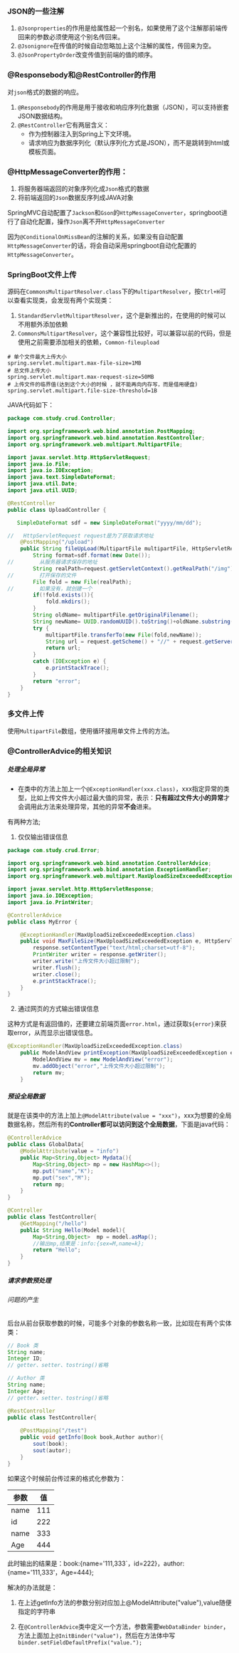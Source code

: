 

### JSON的一些注解

1. `@Jsonproperties`的作用是给属性起一个别名，如果使用了这个注解那前端传回来的参数必须使用这个别名传回来。
2. `@Jsonignore`在传值的时候自动忽略加上这个注解的属性，传回来为空。
3. `@JsonPropertyOrder`改变传值到前端的值的顺序。





### @Responsebody和@RestController的作用

对`json`格式的数据的响应。

1. `@Responsebody`的作用是用于接收和响应序列化数据（JSON），可以支持嵌套JSON数据结构。
2. `@RestController`它有两层含义：
   * 作为控制器注入到Spring上下文环境。
   * 请求响应为数据序列化（默认序列化方式是JSON），而不是跳转到html或模板页面。



### @HttpMessageConverter的作用：

1. 将服务器端返回的对象序列化成`Json`格式的数据
2. 将前端返回的`Json`数据反序列成JAVA对象

SpringMVC自动配置了`Jackson`和`Gson`的`HttpMessageConverter`，springboot进行了自动化配置，操作`Json`离不开`HttpMessageConverter`

因为`@ConditionalOnMissBean`的注解的关系，如果没有自动配置`HttpMessageConverter`的话，将会自动采用springboot自动化配置的`HttpMessageConverter`。



### SpringBoot文件上传

源码在`CommonsMultipartResolver.class`下的`MultipartResolver`，按`Ctrl+H`可以查看实现类，会发现有两个实现类：

1. `StandardServletMultipartResolver`，这个是新推出的，在使用的时候可以不用额外添加依赖 
2. `CommonsMultipartResolver`，这个兼容性比较好，可以兼容以前的代码，但是使用之前需要添加相关的依赖，`Common-fileupload`

```properties
# 单个文件最大上传大小
spring.servlet.multipart.max-file-size=1MB
# 总文件上传大小
spring.servlet.multipart.max-request-size=50MB
# 上传文件的临界值(达到这个大小的时候 ，就不能再向内存写，而是借用硬盘)
spring.servlet.multipart.file-size-threshold=1B
```

JAVA代码如下：

```java
package com.study.crud.Controller;

import org.springframework.web.bind.annotation.PostMapping;
import org.springframework.web.bind.annotation.RestController;
import org.springframework.web.multipart.MultipartFile;

import javax.servlet.http.HttpServletRequest;
import java.io.File;
import java.io.IOException;
import java.text.SimpleDateFormat;
import java.util.Date;
import java.util.UUID;

@RestController
public class UploadController {

   SimpleDateFormat sdf = new SimpleDateFormat("yyyy/mm/dd");

//   HttpServletRequest request是为了获取请求地址
    @PostMapping("/upload")
    public String fileUpLoad(MultipartFile multipartFile, HttpServletRequest request){
        String format=sdf.format(new Date());
//        从服务器请求保存的地址
        String realPath=request.getServletContext().getRealPath("/img")+format;
//        打开保存的文件
        File fold = new File(realPath);
//        如果没有，就创建一个
        if(!fold.exists()){
            fold.mkdirs();
        }
        String oldName= multipartFile.getOriginalFilename();
        String newName= UUID.randomUUID().toString()+oldName.substring(oldName.lastIndexOf("."));
        try {
            multipartFile.transferTo(new File(fold,newName));
            String url = request.getScheme() + "//" + request.getServerName() + ":" + request.getServerPort() + "/img" + format + newName;
            return url;
        }
        catch (IOException e) {
            e.printStackTrace();
        }
        return "error";
    }
}
```

### 多文件上传

使用`MultipartFile`数组，使用循环接用单文件上传的方法。



### @ControllerAdvice的相关知识

##### 处理全局异常

+ 在类中的方法上加上一个`@ExceptionHandler(xxx.class)`，xxx指定异常的类型，比如上传文件大小超过最大值的异常，表示：**只有超过文件大小的异常**才会调用此方法来处理异常，其他的异常**不会**进来。

有两种方法;

1. 仅仅输出错误信息

```java
package com.study.crud.Error;

import org.springframework.web.bind.annotation.ControllerAdvice;
import org.springframework.web.bind.annotation.ExceptionHandler;
import org.springframework.web.multipart.MaxUploadSizeExceededException;

import javax.servlet.http.HttpServletResponse;
import java.io.IOException;
import java.io.PrintWriter;

@ControllerAdvice
public class MyError {

    @ExceptionHandler(MaxUploadSizeExceededException.class)
    public void MaxFileSize(MaxUploadSizeExceededException e, HttpServletResponse response) throws IOException {
        response.setContentType("text/html;charset=utf-8");
        PrintWriter writer = response.getWriter();
        writer.write("上传文件大小超过限制");
        writer.flush();
        writer.close();
        e.printStackTrace();
    }
}
```

2. 通过网页的方式输出错误信息

这种方式是有返回值的，还要建立前端页面`error.html`，通过获取`${error}`来获取error，从而显示出错误信息。

```java
@ExceptionHandler(MaxUploadSizeExceededException.class)
    public ModelAndView printException(MaxUploadSizeExceededException e){
        ModelAndView mv = new ModelAndView("error");
        mv.addObject("error","上传文件大小超过限制");
        return mv;
    }
```

##### 预设全局数据

就是在该类中的方法上加上`@ModelAttribute(value = "xxx")`，xxx为想要的全局数据名称，然后所有的**Controller都可以访问到这个全局数据**，下面是java代码：

```java
@ControllerAdvice
public class GlobalData{
    @ModelAttribute(value = "info")
    public Map<String,Object> Mydata(){
        Map<String,Object> mp = new HashMap<>();
        mp.put("name","K");
        mp.put("sex","M");
        return mp;
    }  
}
```

```java
@Controller
public class TestController{
    @GetMapping("/hello")
    public String Hello(Model model){
        Map<String,Object>  mp = model.asMap();
        //输出mp,结果是：info:{sex=M,name=k};
        return "Hello";
    }
}
```

##### 请求参数预处理

###### 问题的产生

后台从前台获取参数的时候，可能多个对象的参数名称一致，比如现在有两个实体类：

```java
// Book 类
String name;
Integer ID;
// getter、setter、tostring()省略
```

```java
// Author 类
String name;
Integer Age;
// getter、setter、tostring()省略
```

```java
@RestController
public class TestController{
    
    @PostMapping("/test")
    public void getInfo(Book book,Author author){
        sout(book);
        sout(autor);
    }
}
```

如果这个时候前台传过来的格式化参数为：

| 参数 | 值   |
| ---- | ---- |
| name | 111  |
| id   | 222  |
| name | 333  |
| Age  | 444  |

此时输出的结果是：book:{name='111,333`，id=222}，author:{name='111,333'，Age=444};

解决的办法就是：

1. 在上述getInfo方法的参数分别对应加上@ModelAttribute("value"),value随便指定的字符串

2. 在`@ControllerAdvice`类中定义一个方法，参数需要`WebDataBinder binder`，方法上面加上`@InitBinder("value")`，然后在方法体中写`binder.setFieldDefaultPrefix("value.");`